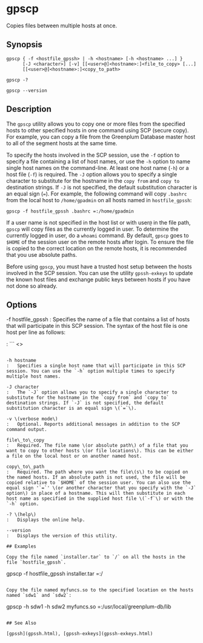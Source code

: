 # gpscp 

Copies files between multiple hosts at once.

## Synopsis 

```
gpscp { -f <hostfile_gpssh> | -h <hostname> [-h <hostname> ...] } 
      [-J <character>] [-v] [[<user>@]<hostname>:]<file_to_copy> [...]
      [[<user>@]<hostname>:]<copy_to_path>

gpscp -? 

gpscp --version
```

## Description 

The `gpscp` utility allows you to copy one or more files from the specified hosts to other specified hosts in one command using SCP \(secure copy\). For example, you can copy a file from the Greenplum Database master host to all of the segment hosts at the same time.

To specify the hosts involved in the SCP session, use the `-f` option to specify a file containing a list of host names, or use the `-h` option to name single host names on the command-line. At least one host name \(`-h`\) or a host file \(`-f`\) is required. The `-J` option allows you to specify a single character to substitute for the hostname in the `copy from` and `copy to` destination strings. If `-J` is not specified, the default substitution character is an equal sign \(`=`\). For example, the following command will copy `.bashrc` from the local host to `/home/gpadmin` on all hosts named in `hostfile_gpssh`:

```
gpscp -f hostfile_gpssh .bashrc =:/home/gpadmin
```

If a user name is not specified in the host list or with user`@` in the file path, `gpscp` will copy files as the currently logged in user. To determine the currently logged in user, do a `whoami` command. By default, `gpscp` goes to `$HOME` of the session user on the remote hosts after login. To ensure the file is copied to the correct location on the remote hosts, it is recommended that you use absolute paths.

Before using `gpscp`, you must have a trusted host setup between the hosts involved in the SCP session. You can use the utility `gpssh-exkeys` to update the known host files and exchange public keys between hosts if you have not done so already.

## Options 

-f hostfile\_gpssh
:   Specifies the name of a file that contains a list of hosts that will participate in this SCP session. The syntax of the host file is one host per line as follows:

:   ```
<<hostname>>
```

-h hostname
:   Specifies a single host name that will participate in this SCP session. You can use the `-h` option multiple times to specify multiple host names.

-J character
:   The `-J` option allows you to specify a single character to substitute for the hostname in the `copy from` and `copy to` destination strings. If `-J` is not specified, the default substitution character is an equal sign \(`=`\).

-v \(verbose mode\)
:   Optional. Reports additional messages in addition to the SCP command output.

file\_to\_copy
:   Required. The file name \(or absolute path\) of a file that you want to copy to other hosts \(or file locations\). This can be either a file on the local host or on another named host.

copy\_to\_path
:   Required. The path where you want the file\(s\) to be copied on the named hosts. If an absolute path is not used, the file will be copied relative to `$HOME` of the session user. You can also use the equal sign '`=`' \(or another character that you specify with the `-J` option\) in place of a hostname. This will then substitute in each host name as specified in the supplied host file \(`-f`\) or with the `-h` option.

-? \(help\)
:   Displays the online help.

--version
:   Displays the version of this utility.

## Examples 

Copy the file named `installer.tar` to `/` on all the hosts in the file `hostfile_gpssh`.

```
gpscp -f hostfile_gpssh installer.tar =:/
```

Copy the file named myfuncs.so to the specified location on the hosts named `sdw1` and `sdw2`:

```
gpscp -h sdw1 -h sdw2 myfuncs.so =:/usr/local/greenplum-db/lib
```

## See Also 

[gpssh](gpssh.html), [gpssh-exkeys](gpssh-exkeys.html)

